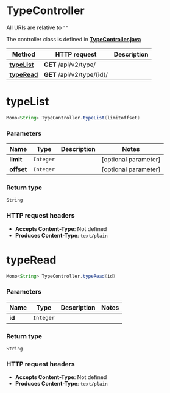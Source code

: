 # TypeController

All URIs are relative to `""`

The controller class is defined in **[TypeController.java](../../src/main/java/org/openapitools/controller/TypeController.java)**

Method | HTTP request | Description
------------- | ------------- | -------------
[**typeList**](#typeList) | **GET** /api/v2/type/ | 
[**typeRead**](#typeRead) | **GET** /api/v2/type/{id}/ | 

<a id="typeList"></a>
# **typeList**
```java
Mono<String> TypeController.typeList(limitoffset)
```



### Parameters
Name | Type | Description  | Notes
------------- | ------------- | ------------- | -------------
**limit** | `Integer` |  | [optional parameter]
**offset** | `Integer` |  | [optional parameter]

### Return type
`String`


### HTTP request headers
 - **Accepts Content-Type**: Not defined
 - **Produces Content-Type**: `text/plain`

<a id="typeRead"></a>
# **typeRead**
```java
Mono<String> TypeController.typeRead(id)
```



### Parameters
Name | Type | Description  | Notes
------------- | ------------- | ------------- | -------------
**id** | `Integer` |  |

### Return type
`String`


### HTTP request headers
 - **Accepts Content-Type**: Not defined
 - **Produces Content-Type**: `text/plain`

